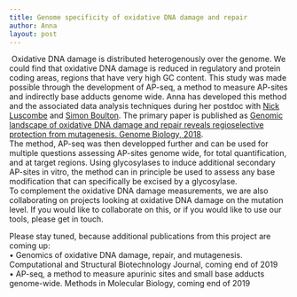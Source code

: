 ```yaml
---
title: Genome specificity of oxidative DNA damage and repair
author: Anna
layout: post
---
```

<span class="image right"><img src="{{ 'assets/images/190622_AP-seq.png' | relative_url }}" alt="" /></span>
Oxidative DNA damage is distributed heterogenously over the genome. We could find that oxidative DNA damage is reduced in regulatory and protein coding areas, regions that have very high GC content. This study was made possible through the development of AP-seq, a method to measure AP-sites and indirectly base adducts genome wide. Anna has developed this method and the associated data analysis techniques during her postdoc with <a href="http://luscombelab.org">Nick Luscombe</a> and <a href="https://www.crick.ac.uk/research/labs/simon-boulton">Simon Boulton</a>. The primary paper is published as [Genomic landscape of oxidative DNA damage and repair reveals regioselective protection from mutagenesis. Genome Biology, 2018](https://doi.org/10.1186/s13059-018-1582-2).  
The method, AP-seq was then developped further and can be used for multiple questions assessing AP-sites genome wide, for total quantification, and at target regions. Using glycosylases to induce additional secondary AP-sites in vitro, the method can in principle be used to assess any base modification that can specifically be excised by a glycosylase.  
To complement the oxidative DNA damage measurements, we are also collaborating on projects looking at oxidative DNA damage on the mutation level. If you would like to collaborate on this, or if you would like to use our tools, please get in touch.  

Please stay tuned, because additional publications from this project are coming up:  
• Genomics of oxidative DNA damage, repair, and mutagenesis. Computational and Structural Biotechnology Journal, coming end of 2019  
• AP-seq, a method to measure apurinic sites and small base adducts genome-wide. Methods in Molecular Biology, coming end of 2019  

